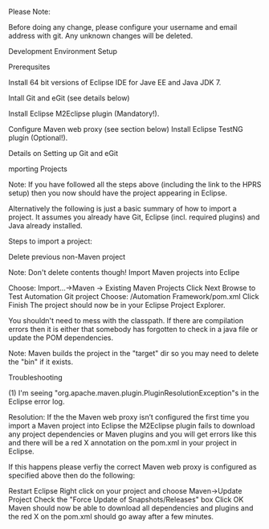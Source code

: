 Please Note:

Before doing any change, please configure your username and email address with git. Any unknown changes will be deleted.

Development Environment Setup

Prerequsites

Install 64 bit versions of Eclipse IDE for Jave EE and Java JDK 7.

Intall Git and eGit (see details below)

Install Eclipse M2Eclipse plugin (Mandatory!).

Configure Maven web proxy (see section below)
Install Eclipse TestNG plugin (Optional!).

Details on Setting up Git and eGit

mporting Projects

Note: If you have followed all the steps above (including the link to the HPRS setup) then you now should have the project appearing in Eclipse.

Alternatively the following is just a basic summary of how to import a project. It assumes you already have Git, Eclipse (incl. required plugins) and Java already installed.

Steps to import a project:

Delete previous non-Maven project

Note: Don't delete contents though!
Import Maven projects into Eclipe

Choose: Import...->Maven -> Existing Maven Projects
Click Next
Browse to Test Automation Git project
Choose: /Automation Framework/pom.xml
Click Finish
The project should now be in your Eclipse Project Explorer.

You shouldn't need to mess with the classpath. If there are compilation errors then it is either that somebody has forgotten to check in a java file or update the POM dependencies.

Note: Maven builds the project in the "target" dir so you may need to delete the "bin" if it exists.

Troubleshooting

(1) I'm seeing "org.apache.maven.plugin.PluginResolutionException"s in the Eclipse error log.

Resolution: If the the Maven web proxy isn’t configured the first time you import a Maven project into Eclipse the M2Eclipse plugin fails to download any project dependencies or Maven plugins and you will get errors like this and there will be a red X annotation on the pom.xml in your project in Eclipse.

If this happens please verfiy the correct Maven web proxy is configured as specified above then do the following:

Restart Eclipse
Right click on your project and choose Maven->Update Project
Check the "Force Update of Snapshots/Releases" box
Click OK
Maven should now be able to download all dependencies and plugins and the red X on the pom.xml should go away after a few minutes.
